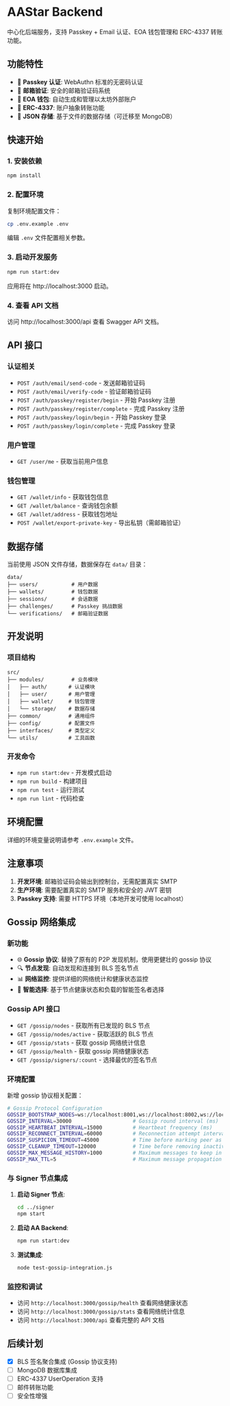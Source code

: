 # AAStar Backend

中心化后端服务，支持 Passkey + Email 认证、EOA 钱包管理和 ERC-4337 转账功能。

## 功能特性

- 🔐 **Passkey 认证**: WebAuthn 标准的无密码认证
- 📧 **邮箱验证**: 安全的邮箱验证码系统
- 👛 **EOA 钱包**: 自动生成和管理以太坊外部账户
- 🔄 **ERC-4337**: 账户抽象转账功能
- 📁 **JSON 存储**: 基于文件的数据存储（可迁移至 MongoDB）

## 快速开始

### 1. 安装依赖

```bash
npm install
```

### 2. 配置环境

复制环境配置文件：
```bash
cp .env.example .env
```

编辑 `.env` 文件配置相关参数。

### 3. 启动开发服务

```bash
npm run start:dev
```

应用将在 http://localhost:3000 启动。

### 4. 查看 API 文档

访问 http://localhost:3000/api 查看 Swagger API 文档。

## API 接口

### 认证相关
- `POST /auth/email/send-code` - 发送邮箱验证码
- `POST /auth/email/verify-code` - 验证邮箱验证码
- `POST /auth/passkey/register/begin` - 开始 Passkey 注册
- `POST /auth/passkey/register/complete` - 完成 Passkey 注册
- `POST /auth/passkey/login/begin` - 开始 Passkey 登录
- `POST /auth/passkey/login/complete` - 完成 Passkey 登录

### 用户管理
- `GET /user/me` - 获取当前用户信息

### 钱包管理
- `GET /wallet/info` - 获取钱包信息
- `GET /wallet/balance` - 查询钱包余额
- `GET /wallet/address` - 获取钱包地址
- `POST /wallet/export-private-key` - 导出私钥（需邮箱验证）

## 数据存储

当前使用 JSON 文件存储，数据保存在 `data/` 目录：

```
data/
├── users/           # 用户数据
├── wallets/         # 钱包数据
├── sessions/        # 会话数据
├── challenges/      # Passkey 挑战数据
└── verifications/   # 邮箱验证数据
```

## 开发说明

### 项目结构

```
src/
├── modules/         # 业务模块
│   ├── auth/       # 认证模块
│   ├── user/       # 用户管理
│   ├── wallet/     # 钱包管理
│   └── storage/    # 数据存储
├── common/         # 通用组件
├── config/         # 配置文件
├── interfaces/     # 类型定义
└── utils/          # 工具函数
```

### 开发命令

- `npm run start:dev` - 开发模式启动
- `npm run build` - 构建项目
- `npm run test` - 运行测试
- `npm run lint` - 代码检查

## 环境配置

详细的环境变量说明请参考 `.env.example` 文件。

## 注意事项

1. **开发环境**: 邮箱验证码会输出到控制台，无需配置真实 SMTP
2. **生产环境**: 需要配置真实的 SMTP 服务和安全的 JWT 密钥
3. **Passkey 支持**: 需要 HTTPS 环境（本地开发可使用 localhost）

## Gossip 网络集成

### 新功能

- 🌐 **Gossip 协议**: 替换了原有的 P2P 发现机制，使用更健壮的 gossip 协议
- 🔍 **节点发现**: 自动发现和连接到 BLS 签名节点
- 📊 **网络监控**: 提供详细的网络统计和健康状态监控
- 🎯 **智能选择**: 基于节点健康状态和负载的智能签名者选择

### Gossip API 接口

- `GET /gossip/nodes` - 获取所有已发现的 BLS 节点
- `GET /gossip/nodes/active` - 获取活跃的 BLS 节点
- `GET /gossip/stats` - 获取 gossip 网络统计信息
- `GET /gossip/health` - 获取 gossip 网络健康状态
- `GET /gossip/signers/:count` - 选择最优的签名节点

### 环境配置

新增 gossip 协议相关配置：

```bash
# Gossip Protocol Configuration
GOSSIP_BOOTSTRAP_NODES=ws://localhost:8001,ws://localhost:8002,ws://localhost:8003
GOSSIP_INTERVAL=30000                    # Gossip round interval (ms)
GOSSIP_HEARTBEAT_INTERVAL=15000          # Heartbeat frequency (ms)
GOSSIP_RECONNECT_INTERVAL=60000          # Reconnection attempt interval (ms)
GOSSIP_SUSPICION_TIMEOUT=45000           # Time before marking peer as suspected (ms)
GOSSIP_CLEANUP_TIMEOUT=120000            # Time before removing inactive peers (ms)
GOSSIP_MAX_MESSAGE_HISTORY=1000          # Maximum messages to keep in history
GOSSIP_MAX_TTL=5                         # Maximum message propagation hops
```

### 与 Signer 节点集成

1. **启动 Signer 节点**:
   ```bash
   cd ../signer
   npm start
   ```

2. **启动 AA Backend**:
   ```bash
   npm run start:dev
   ```

3. **测试集成**:
   ```bash
   node test-gossip-integration.js
   ```

### 监控和调试

- 访问 `http://localhost:3000/gossip/health` 查看网络健康状态
- 访问 `http://localhost:3000/gossip/stats` 查看网络统计信息
- 访问 `http://localhost:3000/api` 查看完整的 API 文档

## 后续计划

- [x] BLS 签名聚合集成 (Gossip 协议支持)
- [ ] MongoDB 数据库集成
- [ ] ERC-4337 UserOperation 支持
- [ ] 邮件转账功能
- [ ] 安全性增强